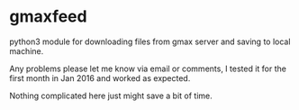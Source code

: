 # gmaxfeed
python3 module for downloading files from gmax server and saving to local machine.

Any problems please let me know via email or comments, I tested it for the first month in Jan 2016 and worked as expected.

Nothing complicated here just might save a bit of time.
